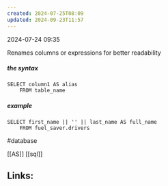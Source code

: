 ```yaml
---
created: 2024-07-25T08:09
updated: 2024-09-23T11:57
---
```

2024-07-24 09:35

Renames columns or expressions for better readability 

##### the syntax 
```
SELECT column1 AS alias
	FROM table_name
```

##### example 
```
SELECT first_name || '' || last_name AS full_name
	FROM fuel_saver.drivers
```

#database 

[[AS]] [[sql]]
## Links:



